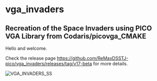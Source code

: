 # vga_invaders
## Recreation of the Space Invaders using PICO VGA Library from Codaris/picovga_CMAKE
Hello and welcome.

Check the release page https://github.com/ReMaxDSSTJ-pico/vga_invaders/releases/tag/v17-beta for more details.

![VGA_INVADERS_SS](https://github.com/user-attachments/assets/6c6369f4-9125-43ee-a314-65f47922e326)
